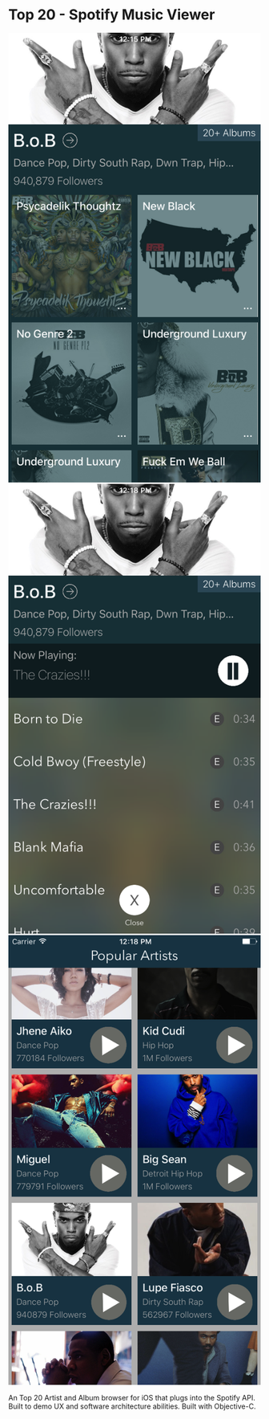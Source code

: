 # Top 20 - Spotify Music Viewer

![alt tag](https://raw.githubusercontent.com/gulabry/MusicViewer-iOS/master/screenshots/artistView.png)
![alt tag](https://raw.githubusercontent.com/gulabry/MusicViewer-iOS/master/screenshots/albumView.png)
![alt tag](https://raw.githubusercontent.com/gulabry/MusicViewer-iOS/master/screenshots/allView.png)

An Top 20 Artist and Album browser for iOS that plugs into the Spotify API. Built to demo UX and software architecture abilities. Built with Objective-C.
